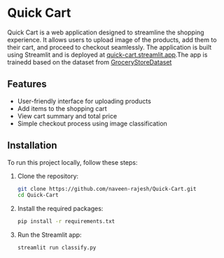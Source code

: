 # Quick Cart

Quick Cart is a web application designed to streamline the shopping experience. It allows users to upload image of the products, add them to their cart, and proceed to checkout seamlessly. The application is built using Streamlit and is deployed at [quick-cart.streamlit.app](https://quick-cart.streamlit.app).The app is trainedd based on the dataset from [GroceryStoreDataset](https://github.com/marcusklasson/GroceryStoreDataset)

## Features

- User-friendly interface for uploading products
- Add items to the shopping cart
- View cart summary and total price
- Simple checkout process using image classification

## Installation

To run this project locally, follow these steps:

1. Clone the repository:
   ```bash
   git clone https://github.com/naveen-rajesh/Quick-Cart.git
   cd Quick-Cart


2. Install the required packages:
   ```bash
   pip install -r requirements.txt

   
3. Run the Streamlit app:
   ```bash
   streamlit run classify.py


